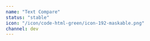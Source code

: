 ```yaml
---
name: "Text Compare"
status: "stable"
icon: "/icon/code-html-green/icon-192-maskable.png"
channel: dev
---
```

